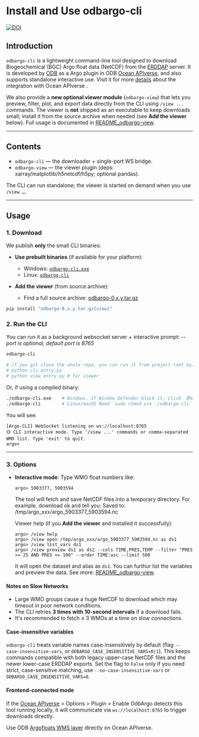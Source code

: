 # Install and Use odbargo-cli

[![DOI](https://zenodo.org/badge/doi/10.5281/zenodo.15655311.svg)](https://doi.org/10.5281/zenodo.15655311)

## Introduction  
`odbargo-cli` is a lightweight command-line tool designed to download Biogeochemical (BGC) Argo float data (NetCDF) from the [ERDDAP](https://erddap.ifremer.fr/erddap/index.html) server.
It is developed by [ODB](https://www.odb.ntu.edu.tw/) as a Argo plugin in ODB [Ocean APIverse](https://api.odb.ntu.edu.tw/hub/), and also supports standalone interactive use.  Visit it for more [details](https://api.odb.ntu.edu.tw/hub/?help=Argo) about the integration with Ocean APIverse . 

We also provide a **new optional viewer module** (`odbargo-view`) that lets you preview, filter, plot, and export data directly from the CLI using `/view ...` commands. The viewer is **not** shipped as an executable to keep downloads small; install it from the source archive when needed (see **Add the viewer** below). Full usage is documented in [README_odbargo-view](https://github.com/cywhale/argo/blob/main/README_odbargo-view.md).

---

## Contents

- `odbargo-cli` — the downloader + single-port WS bridge.
- `odbargo-view` — the viewer plugin (deps: xarray/matplotlib/h5netcdf/h5py; optional pandas).

The CLI can run standalone; the viewer is started on demand when you use `/view …`.

---

## Usage

### 1. Download

We publish **only** the small CLI binaries:

- **Use prebuilt binaries** (if available for your platform):  
  - Windows: [`odbargo-cli.exe`](https://github.com/cywhale/argo/blob/main/dist/win_cli/odbargo-cli.exe)
  - Linux: [`odbargo-cli`](https://github.com/cywhale/argo/blob/main/dist/linux_cli/odbargo-cli)

- **Add the viewer** (from source archive):
  - Find a full source archive: [odbargo-0.x.y.tar.gz](https://github.com/cywhale/argo/tree/main/dist)

```bash
pip install "odbargo-0.x.y.tar.gz[view]"
```

### 2. Run the CLI

You can run it as a background websocket server + interactive prompt:
*--port is optional, default port is 8765*

```bash
odbargo-cli

# if you git clone the whole repo, you can run it from project root by:
# python cli_entry.py
# python view_entry.py # for viewer
```

Or, if using a compiled binary:

```bash
./odbargo-cli.exe    # Windows. If Window Defender block it, click 【More info】>【Run anyway】
./odbargo-cli        # Linux/macOS Need `sudo chmod u+x ./odbargo-cli` to make it executable in Linux.
```

You will see:

```
[Argo-CLI] WebSocket listening on ws://localhost:8765
🟡 CLI interactive mode. Type '/view ...' commands or comma-separated WMO list. Type 'exit' to quit.
argo>
```

---

### 3. Options

* **Interactive mode**:
  Type WMO float numbers like:

  ```
  argo> 5903377, 5903594
  ```

  The tool will fetch and save NetCDF files into a temporary directory.
  For example, download ok and tell you: Saved to: /tmp/argo_xxx/argo_5903377_5903594.nc

  Viewer help (if you **Add the viewer** and installed it successfully):
  ```
  argo> /view help
  argo> /view open /tmp/argo_xxx/argo_5903377_5903594.nc as ds1
  argo> /view list_vars ds1
  argo> /view preview ds1 as ds2 --cols TIME,PRES,TEMP --filter "PRES >= 25 AND PRES <= 100" --order TIME:asc --limit 500
  ```
  It will open the dataset and alias as `ds1`. You can furthur list the variables and preview the data.
  See more: [README_odbargo-view](https://github.com/cywhale/argo/blob/main/README_odbargo-view.md).
  
#### Notes on Slow Networks

* Large WMO groups cause a huge NetCDF to download which may timeout in poor network conditions.
* The CLI retries **3 times with 10-second intervals** if a download fails.
* It's recommended to fetch ≤ 3 WMOs at a time on slow connections.

#### Case-insensitive variables

`odbargo-cli` treats variable names case-insensitively by default (flag
`--case-insensitive-vars`, or `ODBARGO_CASE_INSENSITIVE_VARS=0|1`). This keeps
commands compatible with both legacy upper-case NetCDF files and the newer
lower-case ERDDAP exports. Set the flag to `False` only if you need strict,
case-sensitive matching, use `--no-case-insensitive-vars` or `ODBARGO_CASE_INSENSITIVE_VARS=0`.

#### Frontend-connected mode
  If the [Ocean APIverse](https://api.odb.ntu.edu.tw/hub/settings) > Options > Plugin > Enable OdbArgo detects this tool running locally, it will communicate via `ws://localhost:8765` to trigger downloads directly.

  Use ODB [Argofloats WMS layer](https://api.odb.ntu.edu.tw/hub/earth/settings?ogcurl=https://ecodata.odb.ntu.edu.tw/geoserver/odbargo/wms&service=WMS&layer=argofloats) directly on Ocean APIverse.

